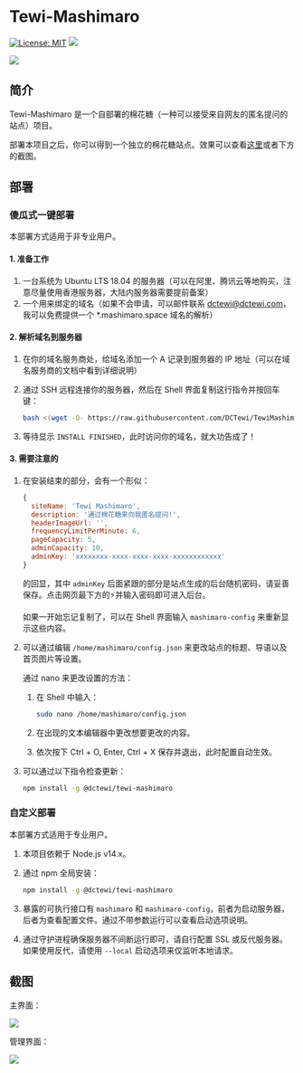 # Tewi-Mashimaro

[![License: MIT](https://img.shields.io/badge/License-MIT-yellow.svg)](https://opensource.org/licenses/MIT)
[![](https://img.shields.io/npm/v/@dctewi/tewi-mashimaro?label=%40dctewi%2Ftewi-mashimaro)](https://www.npmjs.com/package/@dctewi/tewi-mashimaro)

![](https://s-sh-2563-tewi-box.oss.dogecdn.com/img/github/tewi-mashimaro.png)

## 简介

Tewi-Mashimaro 是一个自部署的棉花糖（一种可以接受来自网友的匿名提问的站点）项目。

部署本项目之后，你可以得到一个独立的棉花糖站点。效果可以查看[这里](https://tewi.mashimaro.space)或者下方的截图。


## 部署

### 傻瓜式一键部署

本部署方式适用于非专业用户。

#### 1. 准备工作

1. 一台系统为 Ubuntu LTS 18.04 的服务器（可以在阿里、腾讯云等地购买，注意尽量使用香港服务器，大陆内服务器需要提前备案）
2. 一个用来绑定的域名（如果不会申请，可以邮件联系 dctewi@dctewi.com，我可以免费提供一个 *.mashimaro.space 域名的解析）

#### 2. 解析域名到服务器

1. 在你的域名服务商处，给域名添加一个 A 记录到服务器的 IP 地址（可以在域名服务商的文档中看到详细说明）

2. 通过 SSH 远程连接你的服务器，然后在 Shell 界面复制这行指令并按回车键：

   ```bash
   bash <(wget -O- https://raw.githubusercontent.com/DCTewi/TewiMashimaro/main/tools/ubuntu-install.sh)
   ```

3. 等待显示  `INSTALL FINISHED`，此时访问你的域名，就大功告成了！

#### 3. 需要注意的

1. 在安装结束的部分，会有一个形似：

   ```javascript
   {
     siteName: 'Tewi Mashimaro',
     description: '通过棉花糖来向我匿名提问!',
     headerImageUrl: '',
     frequencyLimitPerMinute: 6,
     pageCapacity: 5,
     adminCapacity: 10,
     adminKey: 'xxxxxxxx-xxxx-xxxx-xxxx-xxxxxxxxxxxx'
   }
   ```

   的回显，其中 `adminKey` 后面紧跟的部分是站点生成的后台随机密码，请妥善保存。点击网页最下方的⚡并输入密码即可进入后台。

   如果一开始忘记复制了，可以在 Shell 界面输入 `mashimaro-config` 来重新显示这些内容。

2. 可以通过编辑  `/home/mashimaro/config.json` 来更改站点的标题、导语以及首页图片等设置。

   通过 nano 来更改设置的方法：

   1. 在 Shell 中输入：

      ```bash
      sudo nano /home/mashimaro/config.json
      ```

   2. 在出现的文本编辑器中更改想要更改的内容。

   3. 依次按下 Ctrl + O, Enter, Ctrl + X 保存并退出，此时配置自动生效。

3. 可以通过以下指令检查更新：

   ```bash
   npm install -g @dctewi/tewi-mashimaro
   ```

### 自定义部署

本部署方式适用于专业用户。

1. 本项目依赖于 Node.js v14.x。

2. 通过 npm 全局安装：

   ```bash
   npm install -g @dctewi/tewi-mashimaro
   ```

3. 暴露的可执行接口有  `mashimaro` 和 `mashimaro-config`，前者为启动服务器，后者为查看配置文件。通过不带参数运行可以查看启动选项说明。

4. 通过守护进程确保服务器不间断运行即可，请自行配置 SSL 或反代服务器。如果使用反代，请使用 `--local` 启动选项来仅监听本地请求。

## 截图

主界面：

![](https://s-sh-2563-tewi-box.oss.dogecdn.com/img/github/tewi-mashimaro/screenshot-1.jpeg)

管理界面：

![](https://s-sh-2563-tewi-box.oss.dogecdn.com/img/github/tewi-mashimaro/screenshot-2.jpeg)

